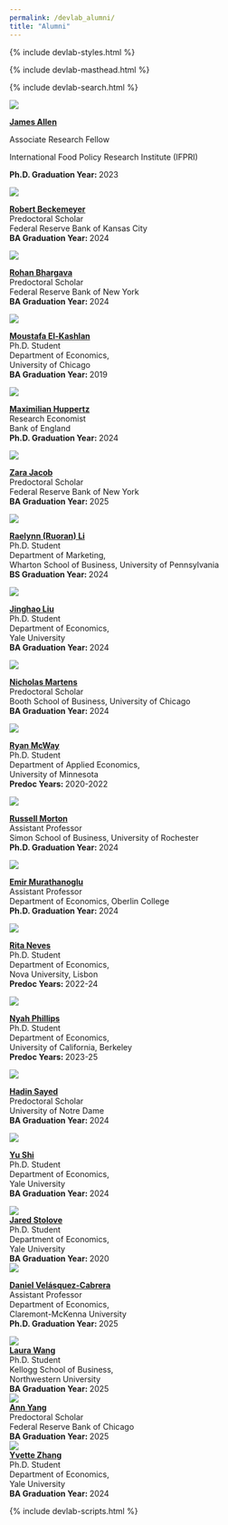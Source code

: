 ```yaml
---
permalink: /devlab_alumni/
title: "Alumni"
---
```


{% include devlab-styles.html %}

<!-- =============================Dev Lab header Below========================== -->

{% include devlab-masthead.html %}

<!-- Search functionality -->
{% include devlab-search.html %} 

<!-- =============================Dev Lab Content Below========================== -->
<!-- /////////////////////////container start-->
<!-- /////////////////////////container start-->
<div class="devlab-container" id="devlabPeopleContainer">
<!-- /////////////////////////container start-->
<!-- /////////////////////////container start-->


<!-- /////////////////////////Item start -->
<div class="devlab-item" data-search="james allen associate research fellow international food policy research institute ifpri phd graduation year 2023">

<a target="_blank" href="https://www.jamesalleniv.com/">

<div class="devlab-image-container"><img src='https://devecon.umich.edu/wp-content/uploads/2021/09/Allen-James-2-scaled-e1631034518583.jpg'></div>

<strong>James Allen</strong><br>
</a>

Associate Research Fellow<br>


International Food Policy Research Institute (IFPRI)<br>

<strong>Ph.D. Graduation Year: </strong>2023
</div>
<!-- /////////////////////////Item end -->

<!-- /////////////////////////Item start -->

<div class="devlab-item" data-search="robert beckemeyer predoctoral scholar federal reserve bank of kansas city ba graduation year 2024">

<a href="#">

<div class="devlab-image-container"><img src='https://devecon.umich.edu/wp-content/uploads/2023/05/RobertBeckemeyerDevEcon-e1683910845272.jpg'></div>

<strong> Robert Beckemeyer </strong><br>
</a>
Predoctoral Scholar <br>
Federal Reserve Bank of Kansas City<br>
<strong>BA Graduation Year: </strong>2024

</div>
<!-- /////////////////////////Item -->

<div class="devlab-item" data-search="rohan bhargava predoctoral scholar federal reserve bank of new york ba graduation year 2024">

<a href="#">

<div class="devlab-image-container"><img src='https://devecon.umich.edu/wp-content/uploads/2022/07/RohanDevEconPic-scaled-e1659123003737.jpg'></div>

<strong> Rohan Bhargava</strong><br>
</a>
Predoctoral Scholar<br>
Federal Reserve Bank of New York<br>
<strong>BA Graduation Year: </strong>2024

</div>
<!-- /////////////////////////Item start -->

<div class="devlab-item" data-search="moustafa el-kashlan phd student department of economics university of chicago ba graduation year 2019">

<a href="#">

<div class="devlab-image-container"><img src='https://devecon.umich.edu/wp-content/uploads/2023/09/MoustafaPicDevEcon-2-e1696042175474.jpg'></div>

<strong>Moustafa El-Kashlan</strong><br>
</a>
Ph.D. Student<br>
Department of Economics,
<br>University of Chicago<br>
<strong>BA Graduation Year: </strong>2019

</div>

<!-- /////////////////////////Item -->

<div class="devlab-item" data-search="maximilian huppertz research economist bank of england phd graduation year 2024">

<a href="https://maxhuppertz.github.io/">

<div class="devlab-image-container"><img src='https://devecon.umich.edu/wp-content/uploads/2021/09/Huppertz.png'></div>

<strong> Maximilian Huppertz</strong><br>
</a>
Research Economist<br>
Bank of England<br>
<strong>Ph.D. Graduation Year: </strong>2024

</div>

<!-- /////////////////////////Item -->

<div class="devlab-item" data-search="zara jacob predoctoral scholar federal reserve bank of new york ba graduation year 2025">

<a href="#">

<div class="devlab-image-container"><img src='https://devecon.umich.edu/wp-content/uploads/2024/02/ZaraDevEcon-scaled-e1708381090386.jpg'></div>

<strong> Zara Jacob</strong><br>
</a>
Predoctoral Scholar<br>
Federal Reserve Bank of New York<br>
<strong>BA Graduation Year: </strong>2025

</div>


<!-- /////////////////////////Item -->
<div class="devlab-item" data-search="raelynn ruoran li phd student department of marketing wharton school of business university of pennsylvania bs graduation year 2024">

<a href="#">

<div class="devlab-image-container"><img src='https://devecon.umich.edu/wp-content/uploads/2023/05/RuroranLiDevLab-e1683172076641.jpeg'></div>

<strong>Raelynn (Ruoran) Li</strong><br>
</a>
Ph.D. Student<br>
Department of Marketing, <br>Wharton School of Business, University of Pennsylvania<br>
<strong>BS Graduation Year: </strong>2024

</div>
<!-- /////////////////////////Item end -->
<!-- /////////////////////////Item start -->
<div class="devlab-item" data-search="jinghao liu phd student department of economics yale university ba graduation year 2024">

<a href="#">

<div class="devlab-image-container"><img src='https://devecon.umich.edu/wp-content/uploads/2023/05/JinghaoLiuDevEcon-e1683911309229.jpg'></div>

<strong>Jinghao Liu</strong><br>
</a>
Ph.D. Student<br>
Department of Economics, <br>Yale University<br>
<strong>BA Graduation Year: </strong>2024

</div>
<!-- /////////////////////////Item -->

<div class="devlab-item" data-search="nicholas martens predoctoral scholar booth school of business university of chicago ba graduation year 2024">

<a href="https://www.linkedin.com/in/nicholas-l-martens">

<div class="devlab-image-container"><img src='https://devecon.umich.edu/wp-content/uploads/2023/01/NickMartensDevEcon-e1674836569380.jpg'></div>

<strong>Nicholas Martens</strong><br>
</a>
Predoctoral Scholar<br>
Booth School of Business, University of Chicago<br>
<strong>BA Graduation Year: </strong>2024

</div>


<!-- /////////////////////////Item start -->
<div class="devlab-item" data-search="ryan mcway phd student department of applied economics university of minnesota predoc years 2020-2022">

<a href="#">

<div class="devlab-image-container">
<img src='https://devecon.umich.edu/wp-content/uploads/2021/09/Ryan-McWay-2-e1632013751645.jpg'></div>

<strong>Ryan McWay</strong><br>
</a>
Ph.D. Student<br>
Department of Applied Economics,<br>
University of Minnesota<br>
<strong>Predoc Years: </strong>2020-2022

</div>

<!-- /////////////////////////Item -->
<div class="devlab-item" data-search="russell morton assistant professor simon school of business university of rochester phd graduation year 2024">

<a href="https://sites.lsa.umich.edu/rpmorton/">

<div class="devlab-image-container"><img src='https://devecon.umich.edu/wp-content/uploads/2021/09/Russell-Morton-e1631037256887.jpg'></div>

<strong>Russell Morton</strong><br>
</a>
Assistant Professor<br>
Simon School of Business, University of Rochester<br>
<strong>Ph.D. Graduation Year: </strong>2024

</div>
<!-- /////////////////////////Item -->

<div class="devlab-item" data-search="emir murathanoglu assistant professor department of economics oberlin college phd graduation year 2024">

<a href="https://lsa.umich.edu/econ/people/phd-student<br>s/emir-murathanoglu.html">

<div class="devlab-image-container"><img src='https://devecon.umich.edu/wp-content/uploads/2022/02/Emir-Murathanoglu-e1644421354164.jpeg'></div>

<strong>Emir Murathanoglu</strong><br>
</a>
Assistant Professor<br>
Department of Economics, Oberlin College<br>
<strong>Ph.D. Graduation Year: </strong>2024

</div>
<!-- /////////////////////////Item -->

<div class="devlab-item" data-search="rita neves phd student department of economics nova university lisbon predoc years 2022-24">

<a href="#">

<div class="devlab-image-container"><img src='https://devecon.umich.edu/wp-content/uploads/2022/07/RitaNeves-e1658300099108.jpeg'></div>

<strong>Rita Neves</strong><br>
</a>
Ph.D. Student<br>
Department of Economics, <br>Nova University, Lisbon<br>
<strong>Predoc Years: </strong>2022-24


</div>

<!-- /////////////////////////Item -->

<div class="devlab-item" data-search="nyah phillips phd student department of economics university of california berkeley predoc years 2023-25">

<a href="#">

<div class="devlab-image-container"><img src='https://devecon.umich.edu/wp-content/uploads/2023/05/NyahPDevEcon-e1683911613701.jpg'></div>

<strong>Nyah Phillips</strong><br>
</a>
Ph.D. Student<br>
Department of Economics, <br>University of California, Berkeley<br>
<strong>Predoc Years: </strong>2023-25

</div>



<!-- /////////////////////////Item -->

<div class="devlab-item" data-search="hadin sayed predoctoral scholar university of notre dame ba graduation year 2024">

<a href="#">

<div class="devlab-image-container"><img src='https://devecon.umich.edu/wp-content/uploads/2023/01/HadinSayedDevEcon-e1674931048814.png'></div>

<strong>Hadin Sayed</strong><br>
</a>
Predoctoral Scholar<br>
University of Notre Dame<br>
<strong>BA Graduation Year: </strong>2024

</div>
<!-- /////////////////////////Item end -->

<div class="devlab-item" data-search="yu shi phd student department of economics yale university ba graduation year 2024">

<a href="#">

<div class="devlab-image-container">
<img src='https://devecon.umich.edu/wp-content/uploads/2023/01/YuShiDevEcon-scaled-e1674932042501.jpg'></div>

<strong>Yu Shi</strong><br>
</a>
Ph.D. Student<br>
Department of Economics, <br>Yale University<br>
<strong>BA Graduation Year: </strong>2024

</div>
<!-- /////////////////////////Item end -->

<!-- /////////////////////////Item start -->
<div class="devlab-item" data-search="jared stolove phd student department of economics yale university ba graduation year 2020">

<a target="_blank" href="https://www.linkedin.com/in/jared-stolove-4477b427/" >

<div class="devlab-image-container">
<img src='https://devecon.umich.edu/wp-content/uploads/2023/06/JaredStoloveDevEcon-scaled-e1686080761725.jpg'></div>
<strong>Jared Stolove</strong><br>
</a>
Ph.D. Student<br>
Department of Economics, <br>Yale University<br>
<strong>BA Graduation Year: </strong>2020

</div>

<!-- /////////////////////////Item -->

<div class="devlab-item" data-search="daniel velásquez-cabrera assistant professor department of economics claremont-mckenna university phd graduation year 2025">

<a  target="_blank" href="https://dvelasquezc.github.io/">

<div class="devlab-image-container"><img src='https://devecon.umich.edu/wp-content/uploads/2021/09/Daniel_Vasquez-2-e1632778136973.jpeg'></div>

<strong>Daniel Velásquez-Cabrera</strong><br>
</a>
Assistant Professor<br>
Department of Economics, <br>Claremont-McKenna University<br>
<strong>Ph.D. Graduation Year: </strong>2025
</div>
<!-- /////////////////////////Item -->

<div class="devlab-item" data-search="laura wang phd student kellogg school of business northwestern university ba graduation year 2025">

<a href="#">

<div class="devlab-image-container"><img src='https://devecon.umich.edu/wp-content/uploads/2023/11/LauraWangDevEcon-scaled-e1700209188122.jpg'></div>

<strong>
Laura Wang</strong><br>
</a>
Ph.D. Student<br>
Kellogg School of Business, <br>Northwestern University<br>
<strong>BA Graduation Year: </strong>2025
</div>

<!-- /////////////////////////Item -->

<div class="devlab-item" data-search="ann yang predoctoral scholar federal reserve bank of chicago ba graduation year 2025">
<a href="#">
<div class="devlab-image-container"><img src='https://devecon.umich.edu/wp-content/uploads/2023/11/Ann-PhotoDevEcon-e1700208769929.jpg'></div>
<strong>Ann Yang</strong><br>
</a>
Predoctoral Scholar<br>
Federal Reserve Bank of Chicago<br>
<strong>BA Graduation Year: </strong>2025

</div>

<!-- /////////////////////////Item start -->
<div class="devlab-item" data-search="yvette zhang phd student department of economics yale university ba graduation year 2024">

<a href="#">

<div class="devlab-image-container"><img src='https://devecon.umich.edu/wp-content/uploads/2023/05/YvetteZDevLab-e1683171618872.jpg'></div>
<strong>Yvette Zhang</strong><br>
</a>
Ph.D. Student<br>
Department of Economics, <br>Yale University<br>
<strong>BA Graduation Year: </strong>2024
</div>
<!-- /////////////////////////Item end -->



<!-- ///////////////////////// leave  this Item-->
<div class="devlab-item">
</div>
<!-- /////////////////////////leave  this Item- -->

<!-- /////////////////////////container End-->
<!-- /////////////////////////container End-->
<!-- /////////////////////////container End-->
<!-- /////////////////////////container End-->

{% include devlab-scripts.html %}


